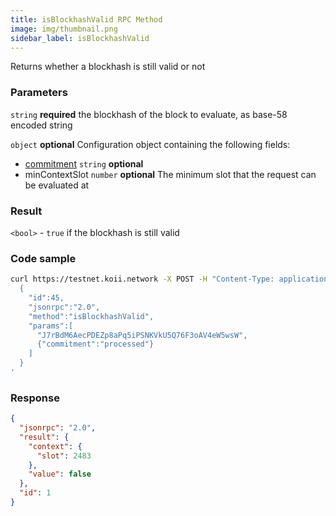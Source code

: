 ```yaml
---
title: isBlockhashValid RPC Method
image: img/thumbnail.png
sidebar_label: isBlockhashValid
---
```


Returns whether a blockhash is still valid or not



### Parameters
`string` **required**
the blockhash of the block to evaluate, as base-58 encoded string

`object` **optional**
Configuration object containing the following fields:
- [commitment](/develop/rpcapi/intro#configuring-state-commitment) `string` **optional**
- minContextSlot `number` **optional**
The minimum slot that the request can be evaluated at

### Result

`<bool>` - `true` if the blockhash is still valid

### Code sample

```sh
curl https://testnet.koii.network -X POST -H "Content-Type: application/json" -d '
  {
    "id":45,
    "jsonrpc":"2.0",
    "method":"isBlockhashValid",
    "params":[
      "J7rBdM6AecPDEZp8aPq5iPSNKVkU5Q76F3oAV4eW5wsW",
      {"commitment":"processed"}
    ]
  }
'
```


### Response

```json
{
  "jsonrpc": "2.0",
  "result": {
    "context": {
      "slot": 2483
    },
    "value": false
  },
  "id": 1
}
```
